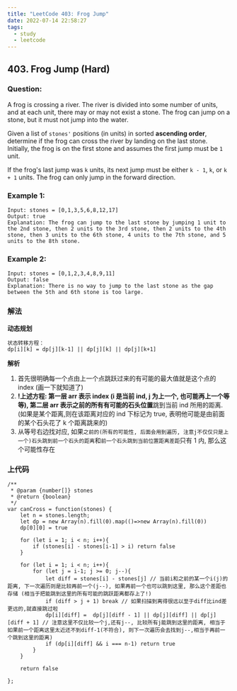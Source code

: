 ```yaml
---
title: "LeetCode 403: Frog Jump"
date: 2022-07-14 22:58:27
tags:
  - study
  - leetcode
---
```


## 403. Frog Jump (Hard)

### Question:

A frog is crossing a river. The river is divided into some number of units, and at each unit, there may or may not exist a stone. The frog can jump on a stone, but it must not jump into the water.

Given a list of `stones'` positions (in units) in sorted **ascending order**, determine if the frog can cross the river by landing on the last stone. Initially, the frog is on the first stone and assumes the first jump must be `1` unit.

If the frog's last jump was `k` units, its next jump must be either `k - 1`, `k`, or `k + 1` units. The frog can only jump in the forward direction.
<!-- more -->

### Example 1:

    Input: stones = [0,1,3,5,6,8,12,17]
    Output: true
    Explanation: The frog can jump to the last stone by jumping 1 unit to the 2nd stone, then 2 units to the 3rd stone, then 2 units to the 4th stone, then 3 units to the 6th stone, 4 units to the 7th stone, and 5 units to the 8th stone.

### Example 2:

    Input: stones = [0,1,2,3,4,8,9,11]
    Output: false
    Explanation: There is no way to jump to the last stone as the gap between the 5th and 6th stone is too large.

### 解法

**动态规划**

    状态转移方程：
    dp[i][k] = dp[j][k-1] || dp[j][k] || dp[j][k+1]

**解析**

1.  首先很明确每一个点由上一个点跳跃过来的有可能的最大值就是这个点的 index (画一下就知道了)
2.  **!**上述方程: 第一层 arr 表示 index (i 是当前 ind, j 为上一个, 也可能再上一个等等), 第二层 arr 表示之前的**所有有可能的石头位置**跳到当前 ind 所用的距离. (如果是某个距离,则在该距离对应的 ind 下标记为 true, 表明他可能是由前面的某个石头花了 k 个距离跳来的)
3.  从等号右边找对应, 如果`之前的(所有的可能性, 后面会用到遍历, 注意j不仅仅只是上一个)石头跳到前一个石头的距离`和`前一个石头跳到当前位置距离差距`只有 1 内, 那么这个可能性存在

### 上代码

```
/**
 * @param {number[]} stones
 * @return {boolean}
 */
var canCross = function(stones) {
    let n = stones.length;
    let dp = new Array(n).fill(0).map(()=>new Array(n).fill(0))
    dp[0][0] = true

    for (let i = 1; i < n; i++){
        if (stones[i] - stones[i-1] > i) return false
    }

    for (let i = 1; i < n; i++){
        for (let j = i-1; j >= 0; j--){
            let diff = stones[i] - stones[j] // 当前i和之前的某一个i(j)的距离, 下一次遍历则是比较再前一个(j--), 如果再前一个也可以跳到这里, 那么这个差距也存储 (相当于把能跳到这里的所有可能的跳跃距离都存上了!)
            if (diff > j + 1) break // 如果扫描到离得很远以至于diff比ind差更远的,就直接跳过啦
            dp[i][diff] =  dp[j][diff - 1] || dp[j][diff] || dp[j][diff + 1] // 注意这里不仅比较一个j,还有j--, 比较所有j能跳到这里的距离, 相当于如果前一个距离这里太近还不到diff-1(不符合), 则下一次遍历会去找到j--,相当于再前一个跳到这里的距离)
            if (dp[i][diff] && i === n-1) return true
        }
    }

    return false

};
```
